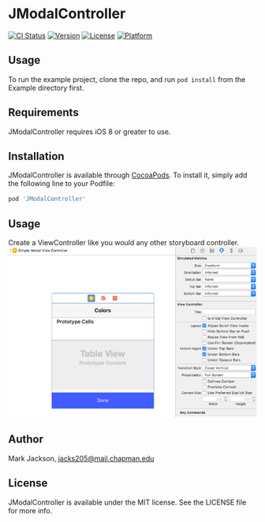 # JModalController

[![CI Status](http://img.shields.io/travis/jacks205/JModalController.svg?style=flat)](https://travis-ci.org/jacks205/JModalController)
[![Version](https://img.shields.io/cocoapods/v/JModalController.svg?style=flat)](http://cocoapods.org/pods/JModalController)
[![License](https://img.shields.io/cocoapods/l/JModalController.svg?style=flat)](http://cocoapods.org/pods/JModalController)
[![Platform](https://img.shields.io/cocoapods/p/JModalController.svg?style=flat)](http://cocoapods.org/pods/JModalController)

## Usage

To run the example project, clone the repo, and run `pod install` from the Example directory first.

## Requirements

JModalController requires iOS 8 or greater to use.

## Installation

JModalController is available through [CocoaPods](http://cocoapods.org). To install
it, simply add the following line to your Podfile:

```ruby
pod 'JModalController'
```

## Usage

Create a ViewController like you would any other storyboard controller.
[![Create ViewController in storyboard](/images/jmc1.png)](/images/jmc1.png)


## Author

Mark Jackson, jacks205@mail.chapman.edu

## License

JModalController is available under the MIT license. See the LICENSE file for more info.
